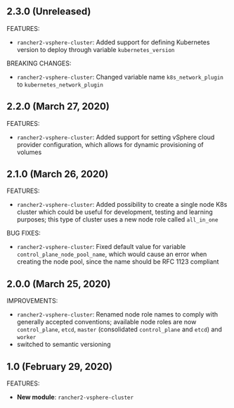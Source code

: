 ## 2.3.0 (Unreleased)
FEATURES:
* `rancher2-vsphere-cluster`: Added support for defining Kubernetes version to deploy through variable `kubernetes_version`

BREAKING CHANGES:
* `rancher2-vsphere-cluster`: Changed variable name `k8s_network_plugin` to `kubernetes_network_plugin`

## 2.2.0 (March 27, 2020)

FEATURES:
* `rancher2-vsphere-cluster`: Added support for setting vSphere cloud provider configuration, which allows for dynamic provisioning of volumes

## 2.1.0 (March 26, 2020)

FEATURES:
* `rancher2-vsphere-cluster`: Added possibility to create a single node K8s cluster which could be useful for development, testing and learning purposes; this type of cluster uses a new node role called `all_in_one`

BUG FIXES:
* `rancher2-vsphere-cluster`: Fixed default value for variable `control_plane_node_pool_name`, which would cause an error when creating the node pool, since the name should be RFC 1123 compliant

## 2.0.0 (March 25, 2020)

IMPROVEMENTS:
* `rancher2-vsphere-cluster`: Renamed node role names to comply with generally accepted conventions; available node roles are now `control_plane`, `etcd`, `master` (consolidated `control_plane` and `etcd`) and `worker`
* switched to semantic versioning

## 1.0 (February 29, 2020)

FEATURES:

* **New module**: `rancher2-vsphere-cluster`

